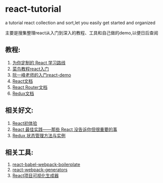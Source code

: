 # react-tutorial
a tutorial react collection and sort,let you easily get started and organized

主要是搜集整理react从入门到深入的教程、工具和自己做的demo,以便日后查阅

## 教程:
1. [为你定制的 React 学习路线](http://geek.csdn.net/news/detail/88222)
2. [菜鸟教程react入门](http://www.runoob.com/react/react-tutorial.html)
3. [阮一峰老师的入门react-demo](https://github.com/cllgeek/react-demos)
4. [React文档](http://reactjs.cn/react/docs/getting-started.html)
5. [React Router文档](http://react-guide.github.io/react-router-cn/)
6. [Redux文档](http://cn.redux.js.org/index.html)

## 相关好文:
1. [React初体验](http://hustlzp.com/post/2016/03/react-first-blood)
2. [React 最佳实践——那些 React 没告诉你但很重要的事](http://www.v2ex.com/t/274697)
3. [Redux 状态管理方法与实例](https://segmentfault.com/a/1190000005933397)

## 相关工具:
1. [react-babel-webpack-boilerplate](https://github.com/ruanyf/react-babel-webpack-boilerplate)
2. [react-webpack-generators](https://github.com/react-webpack-generators/generator-react-webpack)
3. [React项目可视化生成器](http://www.overreact.io/)
